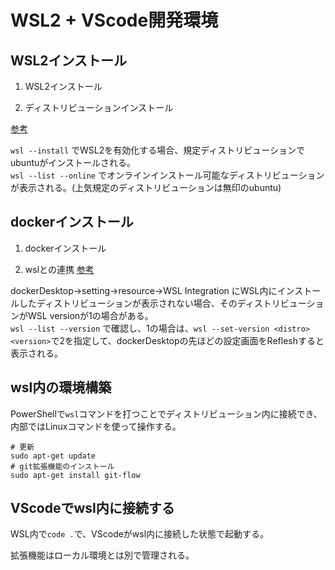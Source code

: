 # WSL2 + VScode開発環境

## WSL2インストール

1. WSL2インストール

2. ディストリビューションインストール

[参考](https://docs.microsoft.com/ja-jp/windows/wsl/setup/environment)

`wsl --install` でWSL2を有効化する場合、規定ディストリビューションでubuntuがインストールされる。  
`wsl --list --online` でオンラインインストール可能なディストリビューションが表示される。(上気規定のディストリビューションは無印のubuntu)

## dockerインストール

1. dockerインストール

2. wslとの連携
[参考](https://docs.microsoft.com/ja-jp/windows/wsl/tutorials/wsl-containers)

dockerDesktop->setting->resource->WSL Integration にWSL内にインストールしたディストリビューションが表示されない場合、そのディストリビューションがWSL versionが1の場合がある。  
`wsl --list --version` で確認し、1の場合は、`wsl --set-version <distro> <version>`で2を指定して、dockerDesktopの先ほどの設定画面をRefleshすると表示される。

## wsl内の環境構築

PowerShellで`wsl`コマンドを打つことでディストリビューション内に接続でき、内部ではLinuxコマンドを使って操作する。

```shell
# 更新
sudo apt-get update
# git拡張機能のインストール
sudo apt-get install git-flow
```

## VScodeでwsl内に接続する

WSL内で`code .`で、VScodeがwsl内に接続した状態で起動する。

拡張機能はローカル環境とは別で管理される。
